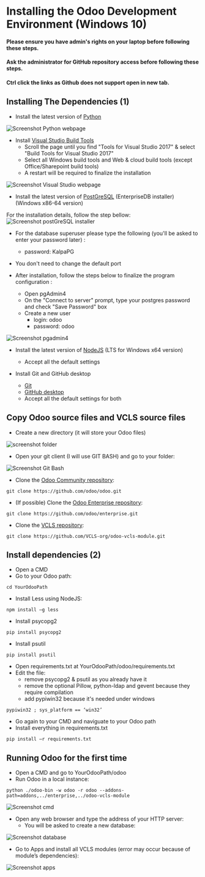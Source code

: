 # Installing the Odoo Development Environment (Windows 10)
#### Please ensure you have admin's rights on your laptop before following these steps.
#### Ask the administrator for GitHub repository access before following these steps.
#### Ctrl click the links as Github does not support open in new tab.

## Installing The Dependencies (1)

- Install the latest version of [Python](https://www.python.org/downloads/)

![Screenshot Python webpage](https://github.com/VCLS-org/odoo-vcls-module/blob/12.0-Documentations/Documentations/img/screen_python.png)

- Install [Visual Studio Build Tools](https://visualstudio.microsoft.com/downloads/)
    - Scroll the page until you find "Tools for Visual Studio 2017" & select "Build Tools for Visual Studio 2017"
    - Select all Windows build tools and Web & cloud build tools (except Office/Sharepoint build tools)
    - A restart will be required to finalize the installation

![Screenshot Visual Studio webpage](https://github.com/VCLS-org/odoo-vcls-module/blob/12.0-Documentations/Documentations/img/screen%20vs.png)

- Install the latest version of [PostGreSQL](https://www.enterprisedb.com/downloads/postgres-postgresql-downloads) (EnterpriseDB installer) (Windows x86-64 version)

For the installation details, follow the step bellow:
![Screenshot postGreSQL installer](https://github.com/VCLS-org/odoo-vcls-module/blob/12.0-Documentations/Documentations/img/screen_pginstall.png)

- For the database superuser please type the following (you'll be asked to enter your password later) :
    - password: KalpaPG
- You don't need to change the default port

- After installation, follow the steps below to finalize the program configuration :
    - Open pgAdmin4
    - On the "Connect to server" prompt, type your postgres password and check "Save Password" box
    - Create a new user
        - login: odoo
        - password: odoo

![Screenshot pgadmin4](https://github.com/VCLS-org/odoo-vcls-module/blob/12.0-Documentations/Documentations/img/screen_pg2.png)

- Install the latest version of [NodeJS](https://nodejs.org/en/) (LTS for Windows x64 version)
    - Accept all the default settings

- Install Git and GitHub desktop
    - [Git](https://git-scm.com/download)
    - [GitHub desktop](https://desktop.github.com/)
    - Accept all the default settings for both

## Copy Odoo source files and VCLS source files
- Create a new directory (it will store your Odoo files)

![screenshot folder](https://github.com/VCLS-org/odoo-vcls-module/blob/12.0-Documentations/Documentations/img/screen_folder.png)

- Open your git client (I will use GIT BASH) and go to your folder:

![Screenshot Git Bash](https://github.com/VCLS-org/odoo-vcls-module/blob/12.0-Documentations/Documentations/img/screen_git.png)

- Clone the [Odoo Community repository](https://github.com/odoo/odoo.git):
```
git clone https://github.com/odoo/odoo.git
```

- (If possible) Clone the [Odoo Enterprise repository](https://github.com/odoo/enterprise.git):
```
git clone https://github.com/odoo/enterprise.git
```

- Clone the [VCLS repository](https://github.com/VCLS-org/odoo-vcls-module.git):
```
git clone https://github.com/VCLS-org/odoo-vcls-module.git
```

## Install dependencies (2)
- Open a CMD
- Go to your Odoo path:
```
cd YourOdooPath
```

- Install Less using NodeJS:
```
npm install –g less
```

- Install psycopg2
```
pip install psycopg2
```

- Install psutil
```
pip install psutil
```

- Open requirements.txt at YourOdooPath/odoo/requirements.txt
- Edit the file:
    - remove psycopg2 & psutil as you already have it
    - remove the optional Pillow, python-ldap and gevent because they require compilation
    - add pypiwin32 because it's needed under windows
```
pypiwin32 ; sys_platform == ‘win32’
```

- Go again to your CMD and naviguate to your Odoo path
- Install everything in requirements.txt
```
pip install –r requirements.txt
```

## Running Odoo for the first time
- Open a CMD and go to YourOdooPath/odoo
- Run Odoo in a local instance:
```
python ./odoo-bin -w odoo -r odoo --addons-path=addons,../enterprise,../odoo-vcls-module
```

![Screenshot cmd](https://github.com/VCLS-org/odoo-vcls-module/blob/12.0-Documentations/Documentations/img/screen_cmd.png)

- Open any web browser and type the address of your HTTP server:
    - You will be asked to create a new database:

![Screenshot database](https://github.com/VCLS-org/odoo-vcls-module/blob/12.0-Documentations/Documentations/img/screen_db.png)

- Go to Apps and install all VCLS modules (error may occur because of module’s dependencies):

![Screenshot apps](https://github.com/VCLS-org/odoo-vcls-module/blob/12.0-Documentations/Documentations/img/screen_apps.png)





